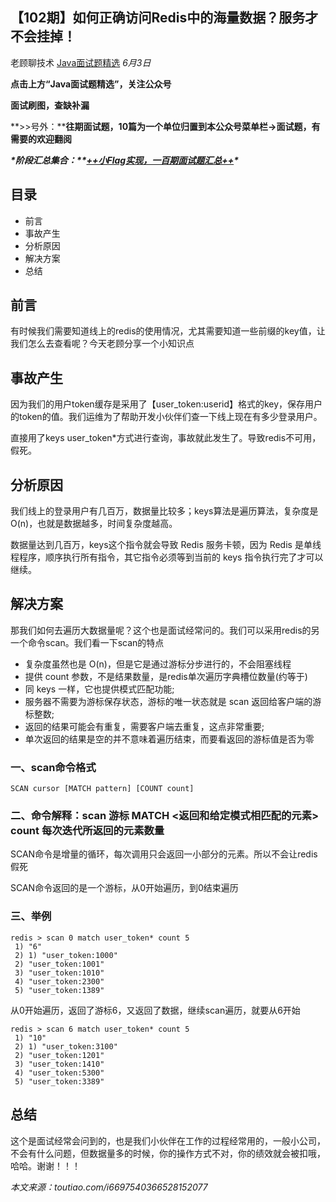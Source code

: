 ## 【102期】如何正确访问Redis中的海量数据？服务才不会挂掉！

老顾聊技术 [Java面试题精选](javascript:void(0);) *6月3日*

**点击上方“Java面试题精选”，关注公众号**

**面试刷图，查缺补漏**

**>>号外：****往期面试题，10篇为一个单位归置到本公众号菜单栏->面试题，有需要的欢迎翻阅**

***\*阶段汇总集合：\*******\*[++小Flag实现，一百期面试题汇总++](http://mp.weixin.qq.com/s?__biz=MzIyNDU2ODA4OQ==&mid=2247484532&idx=1&sn=1c243934507d79db4f76de8ed0e5727f&chksm=e80db202df7a3b14fe7077b0fe5ec4de4088ce96a2cde16cbac21214956bd6f2e8f51193ee2b&scene=21#wechat_redirect)\****

## 目录

- 前言
- 事故产生
- 分析原因
- 解决方案
- 总结

## 前言

有时候我们需要知道线上的redis的使用情况，尤其需要知道一些前缀的key值，让我们怎么去查看呢？今天老顾分享一个小知识点

## 事故产生

因为我们的用户token缓存是采用了【user_token:userid】格式的key，保存用户的token的值。我们运维为了帮助开发小伙伴们查一下线上现在有多少登录用户。

直接用了keys user_token*方式进行查询，事故就此发生了。导致redis不可用，假死。

## 分析原因

我们线上的登录用户有几百万，数据量比较多；keys算法是遍历算法，复杂度是O(n)，也就是数据越多，时间复杂度越高。

数据量达到几百万，keys这个指令就会导致 Redis 服务卡顿，因为 Redis 是单线程程序，顺序执行所有指令，其它指令必须等到当前的 keys 指令执行完了才可以继续。

## 解决方案

那我们如何去遍历大数据量呢？这个也是面试经常问的。我们可以采用redis的另一个命令scan。我们看一下scan的特点

- 复杂度虽然也是 O(n)，但是它是通过游标分步进行的，不会阻塞线程
- 提供 count 参数，不是结果数量，是redis单次遍历字典槽位数量(约等于)
- 同 keys 一样，它也提供模式匹配功能;
- 服务器不需要为游标保存状态，游标的唯一状态就是 scan 返回给客户端的游标整数;
- 返回的结果可能会有重复，需要客户端去重复，这点非常重要;
- 单次返回的结果是空的并不意味着遍历结束，而要看返回的游标值是否为零

### 一、scan命令格式

```
SCAN cursor [MATCH pattern] [COUNT count]
```

### 二、命令解释：scan 游标 MATCH <返回和给定模式相匹配的元素> count 每次迭代所返回的元素数量

SCAN命令是增量的循环，每次调用只会返回一小部分的元素。所以不会让redis假死

SCAN命令返回的是一个游标，从0开始遍历，到0结束遍历

### 三、举例

```
redis > scan 0 match user_token* count 5 
 1) "6"
 2) 1) "user_token:1000"
 2) "user_token:1001"
 3) "user_token:1010"
 4) "user_token:2300"
 5) "user_token:1389"
```

从0开始遍历，返回了游标6，又返回了数据，继续scan遍历，就要从6开始

```
redis > scan 6 match user_token* count 5 
 1) "10"
 2) 1) "user_token:3100"
 2) "user_token:1201"
 3) "user_token:1410"
 4) "user_token:5300"
 5) "user_token:3389"
```

## 总结

这个是面试经常会问到的，也是我们小伙伴在工作的过程经常用的，一般小公司，不会有什么问题，但数据量多的时候，你的操作方式不对，你的绩效就会被扣哦，哈哈。谢谢！！！

*本文来源：toutiao.com/i6697540366528152077*